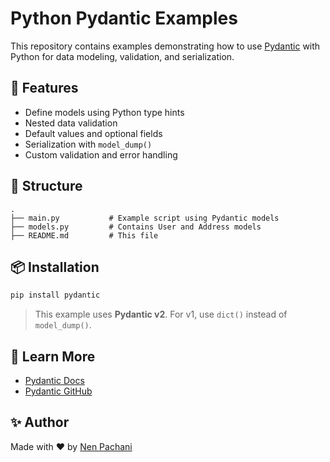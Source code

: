 
# Python Pydantic Examples

This repository contains examples demonstrating how to use [Pydantic](https://docs.pydantic.dev/) with Python for data modeling, validation, and serialization.

## 🚀 Features

- Define models using Python type hints
- Nested data validation
- Default values and optional fields
- Serialization with `model_dump()`
- Custom validation and error handling

## 📁 Structure

```
.
├── main.py           # Example script using Pydantic models
├── models.py         # Contains User and Address models
├── README.md         # This file
```


## 📦 Installation

```bash
pip install pydantic
```

> This example uses **Pydantic v2**. For v1, use `dict()` instead of `model_dump()`.

## 🧠 Learn More

- [Pydantic Docs](https://docs.pydantic.dev/)
- [Pydantic GitHub](https://github.com/pydantic/pydantic)

## ✨ Author

Made with ❤️ by [Nen Pachani](https://github.com/IAMNEN)
